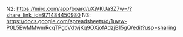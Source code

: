 N2: https://miro.com/app/board/uXjVKUa3Z7w=/?share_link_id=971484450980
N3: https://docs.google.com/spreadsheets/d/1uww-P0L5EwMMwmRcqTPgcVdtvjKq9OXjofAdzjB15gQ/edit?usp=sharing